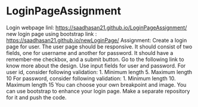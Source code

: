 # LoginPageAssignment
Login webpage linl: https://saadhasan21.github.io/LoginPageAssignment/
new login page using bootstrap link : https://saadhasan21.github.io/newLoginPage/
Assignment: Create a login page for user. The user page should be responsive. It should consist of two fields, one for username and another for password. It should have a remember‐me checkbox, and a submit button.
Go to the following link to know more about the design. Use input fields for user and password.
For user id, consider following validation: 1. Minimum length 5. Maximum length 10 
For password, consider following validation: 1. Minimum length 10. Maximum length 15
You can choose your own breakpoint and image. You can use bootstrap to enhance your login page. Make a separate repository for it and push the code.
